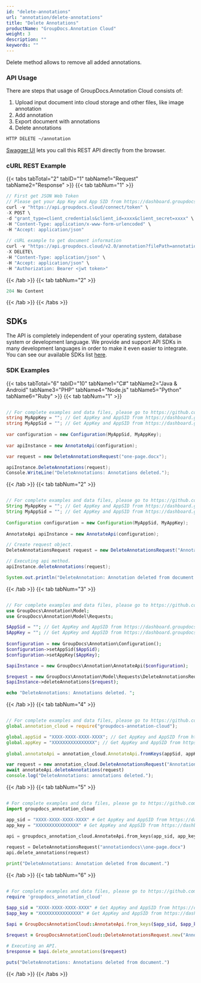 ```yaml
---
id: "delete-annotations"
url: "annotation/delete-annotations"
title: "Delete Annotations"
productName: "GroupDocs.Annotation Cloud"
weight: 3
description: ""
keywords: ""
---
```


Delete method allows to remove all added annotations.

### API Usage ###

There are steps that usage of GroupDocs.Annotation Cloud consists of:

1. Upload input document into cloud storage and other files, like image annotation
1. Add annotation
1. Export document with annotations
1. Delete annotations

```html
HTTP DELETE ~/annotation
```

[Swagger UI](https://apireference.groupdocs.cloud/annotation/) lets you call this REST API directly from the browser.

### cURL REST Example ###

{{< tabs tabTotal="2" tabID="1" tabName1="Request" tabName2="Response" >}}
{{< tab tabNum="1" >}}

```javascript
// First get JSON Web Token
// Please get your App Key and App SID from https://dashboard.groupdocs.cloud/#/apps. Kindly place App Key in "client_secret" and App SID in "client_id" argument.
curl -v "https://api.groupdocs.cloud/connect/token" \
-X POST \
-d "grant_type=client_credentials&client_id=xxxx&client_secret=xxxx" \
-H "Content-Type: application/x-www-form-urlencoded" \
-H "Accept: application/json"
  
// cURL example to get document information
curl -v "https://api.groupdocs.cloud/v2.0/annotation?filePath=annotationdocs%2Fone-page.docx" \
-X DELETE\
-H "Content-Type: application/json" \
-H "Accept: application/json" \
-H "Authorization: Bearer <jwt token>"
```

{{< /tab >}}
{{< tab tabNum="2" >}}

```javascript
204 No Content
```

{{< /tab >}}
{{< /tabs >}}

## SDKs ##

The API is completely independent of your operating system, database system or development language. We provide and support API SDKs in many development languages in order to make it even easier to integrate. You can see our available SDKs list [here](https://github.com/groupdocs-annotation-cloud).

### SDK Examples ###

{{< tabs tabTotal="6" tabID="10" tabName1="C#" tabName2="Java  & Android" tabName3="PHP" tabName4="Node.js" tabName5="Python" tabName6="Ruby" >}} {{< tab tabNum="1" >}}

```csharp

// For complete examples and data files, please go to https://github.com/groupdocs-annotation-cloud/groupdocs-annotation-cloud-dotnet-samples
string MyAppKey = ""; // Get AppKey and AppSID from https://dashboard.groupdocs.cloud
string MyAppSid = ""; // Get AppKey and AppSID from https://dashboard.groupdocs.cloud
  
var configuration = new Configuration(MyAppSid, MyAppKey);
  
var apiInstance = new AnnotateApi(configuration);

var request = new DeleteAnnotationsRequest("one-page.docx");

apiInstance.DeleteAnnotations(request);
Console.WriteLine("DeleteAnnotations: Annotations deleted.");

```

{{< /tab >}} {{< tab tabNum="2" >}}

```java

// For complete examples and data files, please go to https://github.com/groupdocs-annotation-cloud/groupdocs-annotation-cloud-java-samples
String MyAppKey = ""; // Get AppKey and AppSID from https://dashboard.groupdocs.cloud
String MyAppSid = ""; // Get AppKey and AppSID from https://dashboard.groupdocs.cloud
  
Configuration configuration = new Configuration(MyAppSid, MyAppKey);
  
AnnotateApi apiInstance = new AnnotateApi(configuration);

// Create request object.
DeleteAnnotationsRequest request = new DeleteAnnotationsRequest("Annotationdocs\\one-page.docx");

// Executing api method.
apiInstance.deleteAnnotations(request);

System.out.println("DeleteAnnotation: Annotation deleted from document.");

```

{{< /tab >}} {{< tab tabNum="3" >}}

```php

// For complete examples and data files, please go to https://github.com/groupdocs-annotation-cloud/groupdocs-annotation-cloud-php-samples
use GroupDocs\Annotation\Model;
use GroupDocs\Annotation\Model\Requests;

$AppSid = ""; // Get AppKey and AppSID from https://dashboard.groupdocs.cloud
$AppKey = ""; // Get AppKey and AppSID from https://dashboard.groupdocs.cloud
  
$configuration = new GroupDocs\Annotation\Configuration();
$configuration->setAppSid($AppSid);
$configuration->setAppKey($AppKey);

$apiInstance = new GroupDocs\Annotation\AnnotateApi($configuration);

$request = new GroupDocs\Annotation\Model\Requests\DeleteAnnotationsRequest("annotationdocs\\one-page.docx");
$apiInstance->deleteAnnotations($request);

echo "DeleteAnnotations: Annotations deleted. ";

```

{{< /tab >}} {{< tab tabNum="4" >}}

```javascript

// For complete examples and data files, please go to https://github.com/groupdocs-annotation-cloud/groupdocs-annotation-cloud-node-samples
global.annotation_cloud = require("groupdocs-annotation-cloud");

global.appSid = "XXXX-XXXX-XXXX-XXXX"; // Get AppKey and AppSID from https://dashboard.groupdocs.cloud
global.appKey = "XXXXXXXXXXXXXXXX"; // Get AppKey and AppSID from https://dashboard.groupdocs.cloud
  
global.annotateApi = annotation_cloud.AnnotateApi.fromKeys(appSid, appKey);

var request = new annotation_cloud.DeleteAnnotationsRequest("Annotationdocs\\one-page.docx");
await annotateApi.deleteAnnotations(request)
console.log("DeleteAnnotations: annotations deleted.");

```

{{< /tab >}} {{< tab tabNum="5" >}}

```python

# For complete examples and data files, please go to https://github.com/groupdocs-annotation-cloud/groupdocs-annotation-cloud-python-samples
import groupdocs_annotation_cloud

app_sid = "XXXX-XXXX-XXXX-XXXX" # Get AppKey and AppSID from https://dashboard.groupdocs.cloud
app_key = "XXXXXXXXXXXXXXXX" # Get AppKey and AppSID from https://dashboard.groupdocs.cloud
  
api = groupdocs_annotation_cloud.AnnotateApi.from_keys(app_sid, app_key)

request = DeleteAnnotationsRequest("annotationdocs\\one-page.docx")
api.delete_annotations(request)

print("DeleteAnnotations: Annotation deleted from document.")
```

{{< /tab >}} {{< tab tabNum="6" >}}

```ruby

# For complete examples and data files, please go to https://github.com/groupdocs-annotation-cloud/groupdocs-annotation-cloud-ruby-samples
require 'groupdocs_annotation_cloud'

$app_sid = "XXXX-XXXX-XXXX-XXXX" # Get AppKey and AppSID from https://dashboard.groupdocs.cloud
$app_key = "XXXXXXXXXXXXXXXX" # Get AppKey and AppSID from https://dashboard.groupdocs.cloud
  
$api = GroupDocsAnnotationCloud::AnnotateApi.from_keys($app_sid, $app_key)

$request = GroupDocsAnnotationCloud::DeleteAnnotationsRequest.new("Annotationdocs\\one-page.docx")

# Executing an API.
$response = $api.delete_annotations($request)

puts("DeleteAnnotations: Annotations deleted from document.")

```

{{< /tab >}} {{< /tabs >}}
